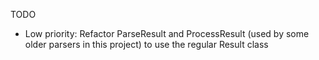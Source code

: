 TODO
- Low priority: Refactor ParseResult and ProcessResult (used by some older parsers in this project) to use the regular Result class
